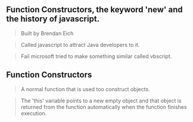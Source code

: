 ##  Function Constructors, the keyword 'new' and the history of javascript.

> Built by Brendan Eich

> Called javascript to attract Java developers to it.

> Fail microsoft tried to make something similar called vbscript.

## Function Constructors 
> A normal function that is used too construct objects. 

> The 'this' variable points to a new empty object and that object is returned from the function automatically when the function finishes execution.





